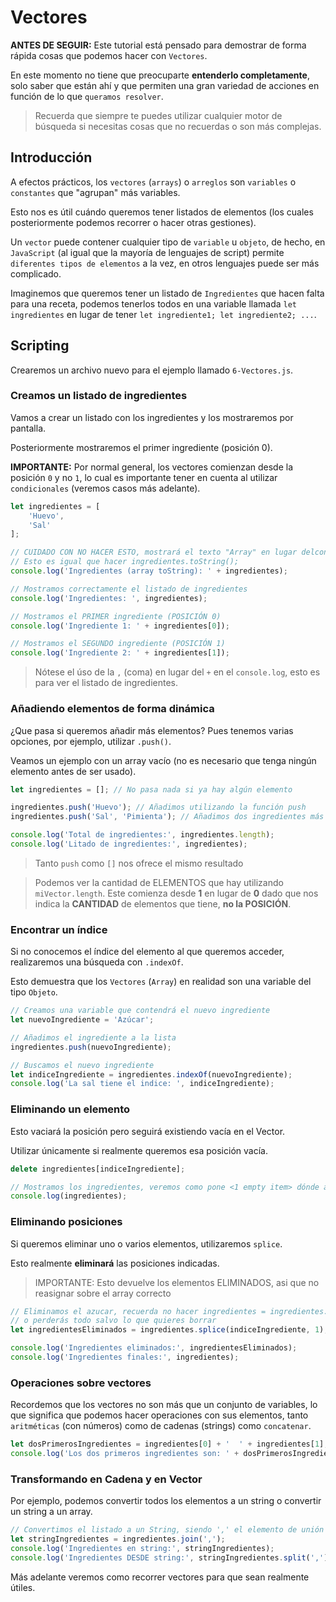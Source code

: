 # Vectores

**ANTES DE SEGUIR:** Este tutorial está pensado para demostrar de forma rápida cosas que podemos hacer con `Vectores`.

En este momento no tiene que preocuparte **entenderlo completamente**, solo saber que están ahí y que permiten una gran variedad de acciones en función de lo que `queramos resolver`. 

> Recuerda que siempre te puedes utilizar cualquier motor de búsqueda si necesitas cosas que no recuerdas o son más complejas.

## Introducción

A efectos prácticos, los `vectores` (`arrays`) o `arreglos` son `variables` o `constantes` que "agrupan" más variables.

Esto nos es útil cuándo queremos tener listados de elementos (los cuales posteriormente podemos recorrer o hacer otras gestiones).

Un `vector` puede contener cualquier tipo de `variable` u `objeto`, de hecho, en `JavaScript` (al igual que la mayoría de lenguajes de script) permite `diferentes tipos de elementos` a la vez, en otros lenguajes puede ser más complicado. 

Imaginemos que queremos tener un listado de `Ingredientes` que hacen falta para una receta, podemos tenerlos todos en una variable llamada `let ingredientes` en lugar de tener `let ingrediente1; let ingrediente2; ...`.


## Scripting

Crearemos un archivo nuevo para el ejemplo llamado `6-Vectores.js`.


### Creamos un listado de ingredientes

Vamos a crear un listado con los ingredientes y los mostraremos por pantalla.

Posteriormente mostraremos el primer ingrediente (posición 0).

**IMPORTANTE:** Por normal general, los vectores comienzan desde la posición `0` y no `1`, lo cual es importante tener en cuenta al utilizar `condicionales` (veremos casos más adelante).

```js
let ingredientes = [
    'Huevo',
    'Sal'
];

// CUIDADO CON NO HACER ESTO, mostrará el texto "Array" en lugar delcontenido del Vector
// Esto es igual que hacer ingredientes.toString();
console.log('Ingredientes (array toString): ' + ingredientes);

// Mostramos correctamente el listado de ingredientes
console.log('Ingredientes: ', ingredientes);

// Mostramos el PRIMER ingrediente (POSICIÓN 0)
console.log('Ingrediente 1: ' + ingredientes[0]);

// Mostramos el SEGUNDO ingrediente (POSICIÓN 1)
console.log('Ingrediente 2: ' + ingredientes[1]);
```

> Nótese el úso de la `,` (coma) en lugar del `+` en el `console.log`, esto es para ver el listado de ingredientes.


### Añadiendo elementos de forma dinámica

¿Que pasa si queremos añadir más elementos? Pues tenemos varias opciones, por ejemplo, utilizar `.push()`.

Veamos un ejemplo con un array vacío (no es necesario que tenga ningún elemento antes de ser usado).

```js
let ingredientes = []; // No pasa nada si ya hay algún elemento

ingredientes.push('Huevo'); // Añadimos utilizando la función push
ingredientes.push('Sal', 'Pimienta'); // Añadimos dos ingredientes más (usando un solo push)

console.log('Total de ingredientes:', ingredientes.length);
console.log('Litado de ingredientes:', ingredientes);
```

> Tanto `push` como `[]` nos ofrece el mismo resultado

> Podemos ver la cantidad de ELEMENTOS que hay utilizando `miVector.length`. Este comienza desde **1** en lugar de **0** dado que nos indica la **CANTIDAD** de elementos que tiene, **no la POSICIÓN**.


### Encontrar un índice

Si no conocemos el índice del elemento al que queremos acceder, realizaremos una búsqueda con `.indexOf`.

Esto demuestra que los `Vectores` (`Array`) en realidad son una variable del tipo `Objeto`.

```js
// Creamos una variable que contendrá el nuevo ingrediente
let nuevoIngrediente = 'Azúcar';

// Añadimos el ingrediente a la lista
ingredientes.push(nuevoIngrediente);

// Buscamos el nuevo ingrediente
let indiceIngrediente = ingredientes.indexOf(nuevoIngrediente);
console.log('La sal tiene el indice: ', indiceIngrediente);
```


### Eliminando un elemento

Esto vaciará la posición pero seguirá existiendo vacía en el Vector.

Utilizar únicamente si realmente queremos esa posición vacía.

```js
delete ingredientes[indiceIngrediente];

// Mostramos los ingredientes, veremos como pone <1 empty item> dónde antes estaba el elemento
console.log(ingredientes);
```

### Eliminando posiciones

Si queremos eliminar uno o varios elementos, utilizaremos `splice`.

Esto realmente **eliminará** las posiciones indicadas.

> IMPORTANTE: Esto devuelve los elementos ELIMINADOS, asi que no reasignar sobre el array correcto

```js
// Eliminamos el azucar, recuerda no hacer ingredientes = ingredientes.splice(indiceIngrediente, 1); 
// o perderás todo salvo lo que quieres borrar
let ingredientesEliminados = ingredientes.splice(indiceIngrediente, 1);

console.log('Ingredientes eliminados:', ingredientesEliminados);
console.log('Ingredientes finales:', ingredientes);
``` 


### Operaciones sobre vectores

Recordemos que los vectores no son más que un conjunto de variables, lo que significa que podemos hacer operaciones con sus elementos, tanto `aritméticas` (con números) como de cadenas (strings) como `concatenar`.

```js
let dosPrimerosIngredientes = ingredientes[0] + '  ' + ingredientes[1];
console.log('Los dos primeros ingredientes son: ' + dosPrimerosIngredientes);
```

### Transformando en Cadena y en Vector

Por ejemplo, podemos convertir todos los elementos a un string o convertir un string a un array.

```js
// Convertimos el listado a un String, siendo ',' el elemento de unión (join).
let stringIngredientes = ingredientes.join(',');
console.log('Ingredientes en string:', stringIngredientes);
console.log('Ingredientes DESDE string:', stringIngredientes.split(','));
```

Más adelante veremos como recorrer vectores para que sean realmente útiles.